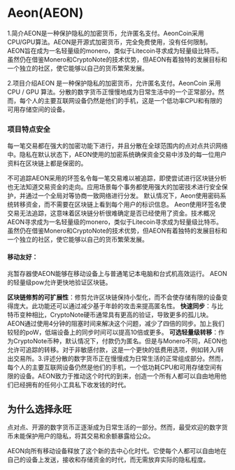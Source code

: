 # Aeon(AEON)

1.简介AEON是一种保护隐私的加密货币，允许匿名支付。AeonCoin采用CPU/GPU算法。AEON是开源式加密货币，完全免费使用，没有任何限制。AEON旨在成为一名轻量级的monero，类似于Litecoin寻求成为轻量级比特币。虽然仍在借鉴Monero和CryptoNote的技术优势，但AEON有着独特的发展目标和一个独立的社区，使它能够以自己的货币繁荣发展。

2.项目介绍AEON 是一种保护隐私的加密货币，允许匿名支付。AeonCoin 采用 CPU / GPU 算法。分散的数字货币正慢慢地成为日常生活中的一个正常部分。然而，每个人的主要互联网设备仍然是他们的手机，这是一个低功率CPU和有限的可用存储空间的设备。

### 项目特点安全

每一笔交易都在强大的加密功能下进行，并且分散在全球范围内的点对点共识网络中。隐私在默认状态下，AEON使用的加密系统确保资金交易中涉及的每一位用户资料在区块链上都是保密的。

不可追踪AEON采用的环签名令每一笔交易难以被追踪，即使尝试进行区块链分析也无法知道交易资金的走向。应用场景每个事务都使用强大的加密技术进行安全保护，并通过一个全局对等协商一致网络进行分发。
默认情况下，Aeon使用密码系统转移资金，而不需要在区块链上看到每个用户的标识信息。
Aeon使用环签名使交易无法追踪，这意味着区块链分析很难确定是否已经使用了资金。技术概况AEON寻求成为一名轻量级的monero，类似于Litecoin寻求成为轻量级比特币。虽然仍在借鉴Monero和CryptoNote的技术优势，但AEON有着独特的发展目标和一个独立的社区，使它能够以自己的货币繁荣发展。

#### 移动友好：

兆暂存器使AEON能够在移动设备上与普通笔记本电脑和台式机高效运行。
AEON的轻量级pow允许更快地验证区块链。

**区块链修剪的可扩展性**：修剪允许区块链保持小型化，而不会使存储有限的设备变得庞大。此功能还可以通过减少基于年龄的攻击来提高匿名性。
**快速同步**：与比特币变种相比，CryptoNote硬币通常具有更高的验证，导致更多的孤儿块。AEON通过使用4分钟的阻塞时间来解决这个问题，减少了四倍的同步。加上我们较轻的poW，低端设备上的同步时间可以提高10倍或更多。
**可选轻量级转移**：作为CryptoNote币种，默认情况下，付款仍为匿名。但是与Monero不同，AEON也允许可追踪的转移。对于非敏感付款，这是一个更快的低费用选项，例如转入/转出交易所。3.评述分散的数字货币正在慢慢成为日常生活的正常组成部分。然而，每个人的主要互联网设备仍然是他们的手机，一个低功耗CPU和可用存储空间有限的设备。AEON致力于推动这个时代的到来，创造一个所有人都可以自由地用他们已经拥有的任何小工具私下收发钱的时代。

## 为什么选择永旺

点对点、开源的数字货币正逐渐成为日常生活的一部分。然而，最受欢迎的数字货币未能保护用户的隐私，将其交易和余额暴露给公众。

AEON向所有移动设备释放了这个新的去中心化时代。它使每个人都可以自由地在自己的设备上发送，接收和存储资金的时代，而无需放弃实际的隐私程度。
